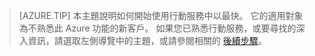 
>[AZURE.TIP] 本主題說明如何開始使用行動服務中以最快。 它的適用對象為不熟悉此 Azure 功能的新客戶。 如果您已熟悉行動服務，或要尋找的深入資訊，請選取左側導覽中的主題，或請參閱相關的 [後續步驟](#next-steps)。
